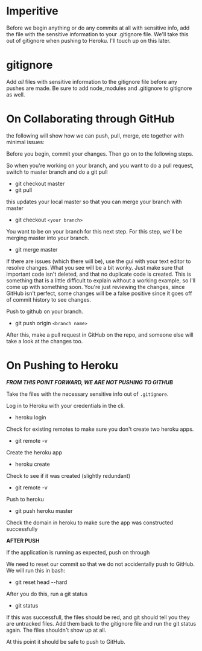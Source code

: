 # **Imperitive**

Before we begin anything or do any commits at all with sensitive info, add the file with the sensitive information to your .gitignore file. We'll take this out of gitignore when pushing to Heroku. I'll touch up on this later.

# **gitignore**

Add *all* files with sensitive information to the gitignore file before any pushes are made. Be sure to add node_modules and .gitignore to gitignore as well.

# **On Collaborating through GitHub**

the following will show how we can push, pull, merge, etc together with minimal issues: 

Before you begin, commit your changes. Then go on to the following steps.

So when you're working on your branch, and you want to do a pull request, switch to master branch and do a git pull

* git checkout master
* git pull

this updates your local master so that you can merge your branch with master

* git checkout `<your branch>`

You want to be on your branch for this next step. For this step, we'll be merging master into your branch. 

* git merge master

If there are issues (which there will be), use the gui with your text editor to resolve changes. What you see will be a bit wonky. Just make sure that important code isn't deleted, and that no duplicate code is created. This is something that is a little difficult to explain without a working example, so I'll come up with something soon. You're just reviewing the changes, since GitHub isn't perfect, some changes will be a false positive since it goes off of commit history to see changes. 

Push to github on your branch.

* git push origin `<branch name>`

After this, make a pull request in GitHub on the repo, and someone else will take a look at the changes too.

# **On Pushing to Heroku**

***FROM THIS POINT FORWARD, WE ARE NOT PUSHING TO GITHUB***

Take the files with the necessary sensitive info out of `.gitignore`. 

Log in to Heroku with your credentials in the cli.

* heroku login

Check for existing remotes to make sure you don't create two heroku apps.

* git remote -v

Create the heroku app

* heroku create

Check to see if it was created (slightly redundant)

* git remote -v

Push to heroku

* git push heroku master

Check the domain in heroku to make sure the app was constructed successfully

**AFTER PUSH**

If the application is running as expected, push on through

We need to reset our commit so that we do not accidentally push to GitHub. We will run this in bash:

* git reset head --hard

After you do this, run a git status

* git status

If this was successfull, the files should be red, and git should tell you they are untracked files. Add them back to the gitignore file and run the git status again. The files shouldn't show up at all.

At this point it should be safe to push to GitHub.